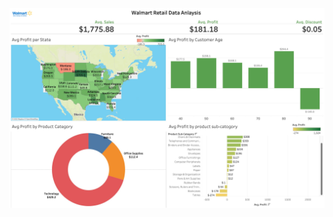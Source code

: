 ![Alt text](https://github.com/jinote/my-projects/blob/main/picture/Walmart-Retail-Data-Analysis.jpg)
